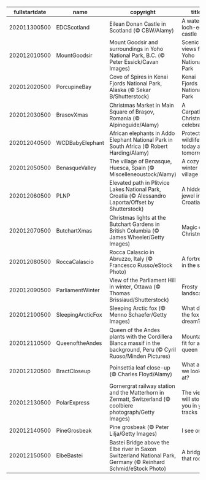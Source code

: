|fullstartdate|name|copyright|title|image|
|--|--|--|--|--|
202011300500|EDCScotland|Eilean Donan Castle in Scotland (© CBW/Alamy)|A water loch-ed castle|![](/en-CA/2020/12/202011300500EDCScotland.jpg)|
202012010500|MountGoodsir|Mount Goodsir and surroundings in Yoho National Park, B.C. (© Peter Essick/Cavan Images)|Scenic views from Yoho National Park|![](/en-CA/2020/12/202012010500MountGoodsir.jpg)|
202012020500|PorcupineBay|Cove of Spires in Kenai Fjords National Park, Alaska (© Sekar B/Shutterstock)|Kenai Fjords National Park|![](/en-CA/2020/12/202012020500PorcupineBay.jpg)|
202012030500|BrasovXmas|Christmas Market in Main Square of Braşov, Romania (© Alpineguide/Alamy)|A Carpathian Christmas celebration|![](/en-CA/2020/12/202012030500BrasovXmas.jpg)|
202012040500|WCDBabyElephant|African elephants in Addo Elephant National Park in South Africa (© Robert Harding/Alamy)|Protecting wildlife today and tomorrow|![](/en-CA/2020/12/202012040500WCDBabyElephant.jpg)|
202012050500|BenasqueValley|The village of Benasque, Huesca, Spain (© Miscelleneoustock/Alamy)|A cozy winter village|![](/en-CA/2020/12/202012050500BenasqueValley.jpg)|
202012060500|PLNP|Elevated path in Plitvice Lakes National Park, Croatia (© Alessandro Laporta/Offset by Shutterstock)|A hidden jewel in Croatia|![](/en-CA/2020/12/202012060500PLNP.jpg)|
202012070500|ButchartXmas|Christmas lights at the Butchart Gardens in British Columbia (© James Wheeler/Getty Images)|Magic of Christmas|![](/en-CA/2020/12/202012070500ButchartXmas.jpg)|
202012080500|RoccaCalascio|Rocca Calascio in Abruzzo, Italy (© Francesco Russo/eStock Photo)|A fortress in the sky|![](/en-CA/2020/12/202012080500RoccaCalascio.jpg)|
202012090500|ParliamentWinter|View of the Parliament Hill in winter, Ottawa (© Thomas Brissiaud/Shutterstock)|Frosty landscapes|![](/en-CA/2020/12/202012090500ParliamentWinter.jpg)|
202012100500|SleepingArcticFox|Sleeping Arctic fox (© Menno Schaefer/Getty Images)|What does the fox dream?|![](/en-CA/2020/12/202012100500SleepingArcticFox.jpg)|
202012110500|QueenoftheAndes|Queen of the Andes plants with the Cordillera Blanca massif in the background, Peru (© Cyril Ruoso/Minden Pictures)|Mountains fit for a queen|![](/en-CA/2020/12/202012110500QueenoftheAndes.jpg)|
202012120500|BractCloseup|Poinsettia leaf close-up (© Charles Floyd/Alamy)|What are we looking at?|![](/en-CA/2020/12/202012120500BractCloseup.jpg)|
202012130500|PolarExpress|Gornergrat railway station and the Matterhorn in Zermatt, Switzerland (© coolbiere photograph/Getty Images)|The view will stop you in your tracks|![](/en-CA/2020/12/202012130500PolarExpress.jpg)|
202012140500|PineGrosbeak|Pine grosbeak (© Peter Lilja/Getty Images)|I see one!|![](/en-CA/2020/12/202012140500PineGrosbeak.jpg)|
202012150500|ElbeBastei|Bastei Bridge above the Elbe river in Saxon Switzerland National Park, Germany (© Reinhard Schmid/eStock Photo)|A bridge that rocks|![](/en-CA/2020/12/202012150500ElbeBastei.jpg)|
